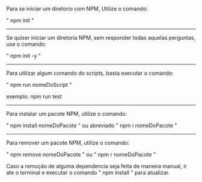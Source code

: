 Para se iniciar um diretorio com NPM, Utilize o comando:

" npm init "
______________________________________________________________________________________________
Se quiser iniciar um diretoria NPM, sem responder todas aquelas perguntas, use o comando:

" npm init -y "
______________________________________________________________________________________________
Para utilizar algum comando do scripts, basta executar o comando:

" npm run nomeDoScript "

exemplo: npm run test
______________________________________________________________________________________________
Para instalar um pacote NPM, utilize o comando:

" npm install nomeDoPacote "   ou abreviado  " npm i nomeDoPacote "

______________________________________________________________________________________________
Para remover um pacote NPM, utilize o comando:

" npm remove nomeDoPacote "  ou  " npm r nomeDoPacote "

Caso a remoção de alguma dependencia seja feita de maneira manual, ir ate o terminal
e executar o comando " npm install " para atualizar.



